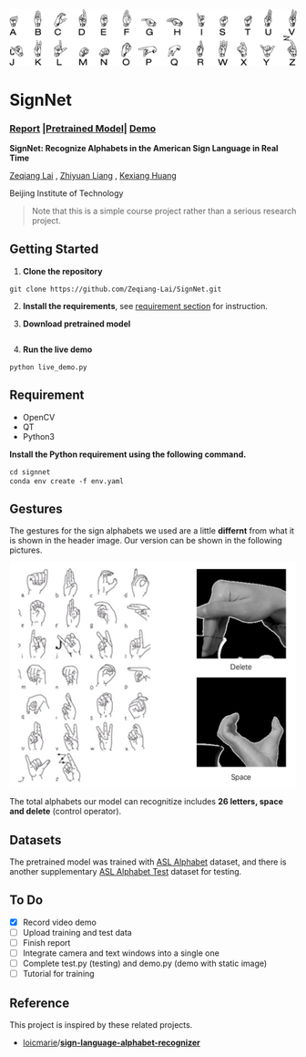 <img src='imgs/header.png'/>

# SignNet

### [Report](report/report.pdf) |[Pretrained Model]()| [Demo]()

**SignNet: Recognize Alphabets in the American Sign Language in Real Time**

[Zeqiang Lai](https://github.com/Zeqiang-Lai) , [Zhiyuan Liang](https://github.com/zhiyuan0112) , [Kexiang Huang](https://github.com/YellCanFly)

Beijing Institute of Technology

> Note that this is a simple course project rather than a serious research project.

## Getting Started

1. **Clone the repository**

```shell
git clone https://github.com/Zeqiang-Lai/SignNet.git
```

2. **Install the requirements**, see [requirement section](#requirement) for instruction.

3. **Download pretrained model**

```shell

```

4. **Run the live demo**

```shell
python live_demo.py
```

## Requirement

- OpenCV
- QT
- Python3

**Install the Python requirement using the following command.**

```shell
cd signnet
conda env create -f env.yaml
```

## Gestures

The gestures for the sign alphabets we used are a little **differnt** from what it is shown in the header image. Our version can be shown in the following pictures.

![alphabets](imgs/alphabets.png)

The total alphabets our model can recognitize includes **26 letters, space and delete** (control operator).

## Datasets

The pretrained model was trained with [ASL Alphabet](https://www.kaggle.com/grassknoted/asl-alphabet) dataset, and there is another supplementary  [ASL Alphabet Test](https://www.kaggle.com/danrasband/asl-alphabet-test/home) dataset for testing.

## To Do

- [x] Record video demo
- [ ] Upload training and test data
- [ ] Finish report
- [ ] Integrate camera and text windows into a single one
- [ ] Complete test.py (testing) and demo.py (demo with static image)
- [ ] Tutorial for training

## Reference

This project is inspired by these related projects.

- [loicmarie](https://github.com/loicmarie)/**[sign-language-alphabet-recognizer](https://github.com/loicmarie/sign-language-alphabet-recognizer)**


